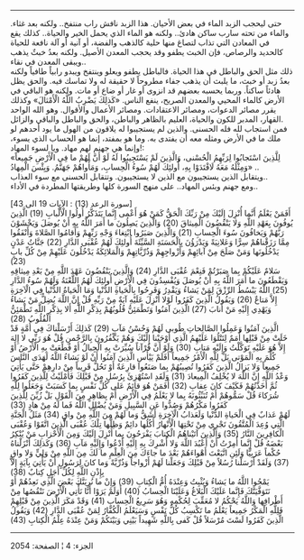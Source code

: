 ------------------------------------------------------------------------

حتى ليحجب الزبد الماء في بعض الأحيان. هذا الزبد نافش راب منتفخ.. ولكنه
بعد غثاء. والماء من تحته سارب ساكن هادئ.. ولكنه هو الماء الذي يحمل الخير
والحياة.. كذلك يقع في المعادن التي تذاب لتصاغ منها حلية كالذهب والفضة،
أو آنية أو آلة نافعة للحياة كالحديد والرصاص، فإن الخبث يطفو وقد يحجب
المعدن الأصيل. ولكنه بعدُ خبثٌ يذهب ويبقى المعدن في نقاء..  
ذلك مثل الحق والباطل في هذا الحياة. فالباطل يطفو ويعلو وينتفخ ويبدو
رابياً طافياً ولكنه بعدُ زبد أو خبث، ما يلبث أن يذهب جفاء مطروحاً لا حقيقة
له ولا تماسك فيه. والحق يظل هادئاً ساكناً. وربما يحسبه بعضهم قد انزوى أو
غار أو ضاع أو مات. ولكنه هو الباقي في الأرض كالماء المحيي والمعدن
الصريح، ينفع الناس. «كَذلِكَ يَضْرِبُ اللَّهُ الْأَمْثالَ» وكذلك يقرر مصائر الدعوات،
ومصائر الاعتقادات. ومصائر الأعمال والأقوال. وهو الله الواحد القهار،
المدبر للكون والحياة، العليم بالظاهر والباطن، والحق والباطل والباقي
والزائل.  
فمن استجاب لله فله الحسنى. والذين لم يستجيبوا له يلاقون من الهول ما يود
أحدهم لو ملك ما في الأرض ومثله معه أن يفتدى به. وما هو بمفتد، إنما هو
الحساب الذي يسوء، وإنما هي جهنم لهم مهاد. ويا لسوء المهاد!:  
«لِلَّذِينَ اسْتَجابُوا لِرَبِّهِمُ الْحُسْنى، وَالَّذِينَ لَمْ يَسْتَجِيبُوا لَهُ لَوْ أَنَّ لَهُمْ ما فِي
الْأَرْضِ جَمِيعاً وَمِثْلَهُ مَعَهُ لَافْتَدَوْا بِهِ، أُولئِكَ لَهُمْ سُوءُ الْحِسابِ، وَمَأْواهُمْ جَهَنَّمُ.
وَبِئْسَ الْمِهادُ» ..  
ويتقابل الذين يستجيبون مع الذين لا يستجيبون. وتتقابل الحسنى مع سوء
العذاب..  
ومع جهنم وبئس المهاد.. على منهج السورة كلها وطريقتها المطردة في
الأداء..  
  
\[سورة الرعد (13) : الآيات 19 الى 43\]  
أَفَمَنْ يَعْلَمُ أَنَّما أُنْزِلَ إِلَيْكَ مِنْ رَبِّكَ الْحَقُّ كَمَنْ هُوَ أَعْمى إِنَّما يَتَذَكَّرُ أُولُوا
الْأَلْبابِ (19) الَّذِينَ يُوفُونَ بِعَهْدِ اللَّهِ وَلا يَنْقُضُونَ الْمِيثاقَ (20) وَالَّذِينَ يَصِلُونَ
ما أَمَرَ اللَّهُ بِهِ أَنْ يُوصَلَ وَيَخْشَوْنَ رَبَّهُمْ وَيَخافُونَ سُوءَ الْحِسابِ (21) وَالَّذِينَ صَبَرُوا
ابْتِغاءَ وَجْهِ رَبِّهِمْ وَأَقامُوا الصَّلاةَ وَأَنْفَقُوا مِمَّا رَزَقْناهُمْ سِرًّا وَعَلانِيَةً وَيَدْرَؤُنَ
بِالْحَسَنَةِ السَّيِّئَةَ أُولئِكَ لَهُمْ عُقْبَى الدَّارِ (22) جَنَّاتُ عَدْنٍ يَدْخُلُونَها وَمَنْ صَلَحَ مِنْ
آبائِهِمْ وَأَزْواجِهِمْ وَذُرِّيَّاتِهِمْ وَالْمَلائِكَةُ يَدْخُلُونَ عَلَيْهِمْ مِنْ كُلِّ بابٍ (23)  
سَلامٌ عَلَيْكُمْ بِما صَبَرْتُمْ فَنِعْمَ عُقْبَى الدَّارِ (24) وَالَّذِينَ يَنْقُضُونَ عَهْدَ اللَّهِ مِنْ بَعْدِ
مِيثاقِهِ وَيَقْطَعُونَ ما أَمَرَ اللَّهُ بِهِ أَنْ يُوصَلَ وَيُفْسِدُونَ فِي الْأَرْضِ أُولئِكَ لَهُمُ اللَّعْنَةُ
وَلَهُمْ سُوءُ الدَّارِ (25) اللَّهُ يَبْسُطُ الرِّزْقَ لِمَنْ يَشاءُ وَيَقْدِرُ وَفَرِحُوا بِالْحَياةِ الدُّنْيا
وَمَا الْحَياةُ الدُّنْيا فِي الْآخِرَةِ إِلاَّ مَتاعٌ (26) وَيَقُولُ الَّذِينَ كَفَرُوا لَوْلا أُنْزِلَ
عَلَيْهِ آيَةٌ مِنْ رَبِّهِ قُلْ إِنَّ اللَّهَ يُضِلُّ مَنْ يَشاءُ وَيَهْدِي إِلَيْهِ مَنْ أَنابَ (27) الَّذِينَ
آمَنُوا وَتَطْمَئِنُّ قُلُوبُهُمْ بِذِكْرِ اللَّهِ أَلا بِذِكْرِ اللَّهِ تَطْمَئِنُّ الْقُلُوبُ (28)  
الَّذِينَ آمَنُوا وَعَمِلُوا الصَّالِحاتِ طُوبى لَهُمْ وَحُسْنُ مَآبٍ (29) كَذلِكَ أَرْسَلْناكَ فِي أُمَّةٍ
قَدْ خَلَتْ مِنْ قَبْلِها أُمَمٌ لِتَتْلُوَا عَلَيْهِمُ الَّذِي أَوْحَيْنا إِلَيْكَ وَهُمْ يَكْفُرُونَ بِالرَّحْمنِ قُلْ
هُوَ رَبِّي لا إِلهَ إِلاَّ هُوَ عَلَيْهِ تَوَكَّلْتُ وَإِلَيْهِ مَتابِ (30) وَلَوْ أَنَّ قُرْآناً سُيِّرَتْ بِهِ
الْجِبالُ أَوْ قُطِّعَتْ بِهِ الْأَرْضُ أَوْ كُلِّمَ بِهِ الْمَوْتى بَلْ لِلَّهِ الْأَمْرُ جَمِيعاً أَفَلَمْ يَيْأَسِ
الَّذِينَ آمَنُوا أَنْ لَوْ يَشاءُ اللَّهُ لَهَدَى النَّاسَ جَمِيعاً وَلا يَزالُ الَّذِينَ كَفَرُوا تُصِيبُهُمْ
بِما صَنَعُوا قارِعَةٌ أَوْ تَحُلُّ قَرِيباً مِنْ دارِهِمْ حَتَّى يَأْتِيَ وَعْدُ اللَّهِ إِنَّ اللَّهَ لا يُخْلِفُ
الْمِيعادَ (31) وَلَقَدِ اسْتُهْزِئَ بِرُسُلٍ مِنْ قَبْلِكَ فَأَمْلَيْتُ لِلَّذِينَ كَفَرُوا ثُمَّ أَخَذْتُهُمْ فَكَيْفَ
كانَ عِقابِ (32) أَفَمَنْ هُوَ قائِمٌ عَلى كُلِّ نَفْسٍ بِما كَسَبَتْ وَجَعَلُوا لِلَّهِ شُرَكاءَ قُلْ سَمُّوهُمْ
أَمْ تُنَبِّئُونَهُ بِما لا يَعْلَمُ فِي الْأَرْضِ أَمْ بِظاهِرٍ مِنَ الْقَوْلِ بَلْ زُيِّنَ لِلَّذِينَ كَفَرُوا
مَكْرُهُمْ وَصُدُّوا عَنِ السَّبِيلِ وَمَنْ يُضْلِلِ اللَّهُ فَما لَهُ مِنْ هادٍ (33)  
لَهُمْ عَذابٌ فِي الْحَياةِ الدُّنْيا وَلَعَذابُ الْآخِرَةِ أَشَقُّ وَما لَهُمْ مِنَ اللَّهِ مِنْ واقٍ (34)
مَثَلُ الْجَنَّةِ الَّتِي وُعِدَ الْمُتَّقُونَ تَجْرِي مِنْ تَحْتِهَا الْأَنْهارُ أُكُلُها دائِمٌ وَظِلُّها تِلْكَ
عُقْبَى الَّذِينَ اتَّقَوْا وَعُقْبَى الْكافِرِينَ النَّارُ (35) وَالَّذِينَ آتَيْناهُمُ الْكِتابَ يَفْرَحُونَ
بِما أُنْزِلَ إِلَيْكَ وَمِنَ الْأَحْزابِ مَنْ يُنْكِرُ بَعْضَهُ قُلْ إِنَّما أُمِرْتُ أَنْ أَعْبُدَ اللَّهَ وَلا
أُشْرِكَ بِهِ إِلَيْهِ أَدْعُوا وَإِلَيْهِ مَآبِ (36) وَكَذلِكَ أَنْزَلْناهُ حُكْماً عَرَبِيًّا وَلَئِنِ اتَّبَعْتَ
أَهْواءَهُمْ بَعْدَ ما جاءَكَ مِنَ الْعِلْمِ ما لَكَ مِنَ اللَّهِ مِنْ وَلِيٍّ وَلا واقٍ (37) وَلَقَدْ
أَرْسَلْنا رُسُلاً مِنْ قَبْلِكَ وَجَعَلْنا لَهُمْ أَزْواجاً وَذُرِّيَّةً وَما كانَ لِرَسُولٍ أَنْ يَأْتِيَ بِآيَةٍ
إِلاَّ بِإِذْنِ اللَّهِ لِكُلِّ أَجَلٍ كِتابٌ (38)  
يَمْحُوا اللَّهُ ما يَشاءُ وَيُثْبِتُ وَعِنْدَهُ أُمُّ الْكِتابِ (39) وَإِنْ ما نُرِيَنَّكَ بَعْضَ الَّذِي
نَعِدُهُمْ أَوْ نَتَوَفَّيَنَّكَ فَإِنَّما عَلَيْكَ الْبَلاغُ وَعَلَيْنَا الْحِسابُ (40) أَوَلَمْ يَرَوْا أَنَّا نَأْتِي
الْأَرْضَ نَنْقُصُها مِنْ أَطْرافِها وَاللَّهُ يَحْكُمُ لا مُعَقِّبَ لِحُكْمِهِ وَهُوَ سَرِيعُ الْحِسابِ (41)
وَقَدْ مَكَرَ الَّذِينَ مِنْ قَبْلِهِمْ فَلِلَّهِ الْمَكْرُ جَمِيعاً يَعْلَمُ ما تَكْسِبُ كُلُّ نَفْسٍ وَسَيَعْلَمُ
الْكُفَّارُ لِمَنْ عُقْبَى الدَّارِ (42) وَيَقُولُ الَّذِينَ كَفَرُوا لَسْتَ مُرْسَلاً قُلْ كَفى بِاللَّهِ
شَهِيداً بَيْنِي وَبَيْنَكُمْ وَمَنْ عِنْدَهُ عِلْمُ الْكِتابِ (43)

------------------------------------------------------------------------

الجزء: 4 ¦ الصفحة: 2054
